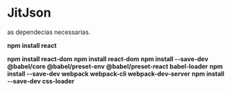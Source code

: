 # JitJson

as dependecias necessarias.

**npm install react**

**npm install react-dom**
**npm install react-dom**
**npm install --save-dev @babel/core @babel/preset-env @babel/preset-react babel-loader**
**npm install --save-dev webpack webpack-cli webpack-dev-server**
**npm install --save-dev css-loader**

